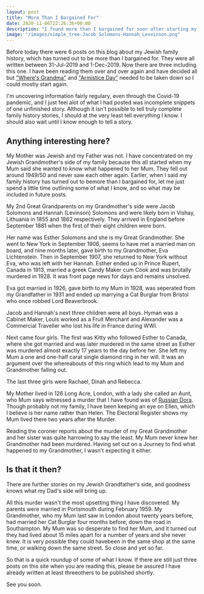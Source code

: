 ```yaml
---
layout: post
title: "More Than I Bargained For"
date: 2020-11-06T22:26:36+00:00
description: "I found more than I bargained for soon after starting my Family Tree.  This site had 6 posts, 4 of which were not good enough so I deleted them and wrote this to half-explain why."
image: "/images/simple_tree-Jacob_Solomons-Hannah_Leveinson.png"
---
```

Before today there were 6 posts on this blog about my Jewish family history, which has turned out to be more than I bargained for.  They were all written between 31-Jul-2019 and 1-Dec-2019.  Now there are three including this one.  I have been reading them over and over again and have decided all but ["Where's Grandma"](/2019/07/31/wheres-grandma.html) and ["Armistice Day"](/2019/11/11/armistice-day.html) needed to be taken down so I could mostly start again.

I'm uncovering information fairly regulary, even through the Covid-19 pandemic, and I just feel alot of what I had posted was incomplete snippets of one unfinished story.  Although it isn't possible to tell truly complete family history stories, I should at the very least tell everything I know.  I should also wait until I know enough to tell a story.

## Anything interesting here?

My Mother was Jewish and my Father was not.  I have concentrated on my Jewish Grandmother's side of my family because this all started when my Mum said she wanted to know what happened to her Mum.  They fell out around 1949/50 and never saw each other again.  Earlier, when I said my family history has turned out to bemore than I bargained for, let me just spend a little time outlining some of what I know, and so what may be included in future posts.

My 2nd Great Grandparents on my Grandmother's side were Jacob Solomons and Hannah (Levinson) Solomons and were likely born in Vishay, Lithuania in 1855 and 1862 respectively.  They arrived in England before September 1881 when the first of their eight children were born.

Her name was Esther Solomons and she is my Great Grandmother.  She went to New York in September 1906, seems to have met a married man on board, and nine months later, gave birth to my Grandmother, Eva Lichtenstein.  Then in September 1907, she returned to New York without Eva, who was left with her Hannah.  Esther ended up in Prince Rupert, Canada in 1913, married a greek Candy Maker cum Cook and was brutally murdered in 1928.  It was front page news for days and remains unsolved.

Eva got married in 1926, gave birth to my Mum in 1928, was seperated from my Grandfather in 1931 and ended up marrying a Cat Burglar from Bristol who once robbed Lord Beaverbrook.

Jacob and Hannah's next three children were all boys.  Hyman was a Cabinet Maker, Louis worked as a Fruit Merchant and Alexander was a Commercial Traveller who lost his life in France during WWI.

Next came four girls.  The first was Kitty who followed Esther to Canada, where she got married and was later murdered in the same street as Esther was murdered almost exactly 17 years to the day before her.  She left my Mum a one and one-half carat single diamond ring in her will.  It was an argument over the whereabouts of this ring which lead to my Mum and Grandmother falling out.

The last three girls were Rachael, Dinah and Rebecca.

My Mother lived in 126 Long Acre, London, with a lady she called an Aunt, who Mum says witnessed a murder that I have found was of [Russian Dora](http://www.unsolved-murders.co.uk/murder-content.php?key=1275&termRef=Dora%20Freedman).  Though probably not my family, I have been keeping an eye on Ellen, which I believe is her name rather than Helen.  The Electoral Register shows my Mum lived there two years after the Murder.

Reading the coroner reports about the murder of my Great Grandmother and her sister was quite harrowing to say the least.  My Mum never knew her Grandmother had been murdered.  Having set out on a Journey to find what happened to my Grandmother, I wasn't expecting it either.

## Is that it then?

There are further stories on my Jewish Grandfather's side, and goodness knows what my Dad's side will bring up.

All this murder wasn't the most upsetting thing I have discovered.  My parents were married in Portsmouth during February 1959.  My Grandmother, who my Mum last saw in London about twenty years before, had married her Cat Burglar four months before, down the road in Southampton.  My Mum was so desperate to find her Mum, and it turned out they had lived about 15 miles apart for a number of years and she never knew.  It is very possible they could havebeen in the same shop at the same time, or walking down the same street.  So close and yet so far.

So that is a quick roundup of some of what I know.  If there are still just three posts on this site when you are reading this, please be assured I have already written at least threeothers to be published shortly.

See you soon.
